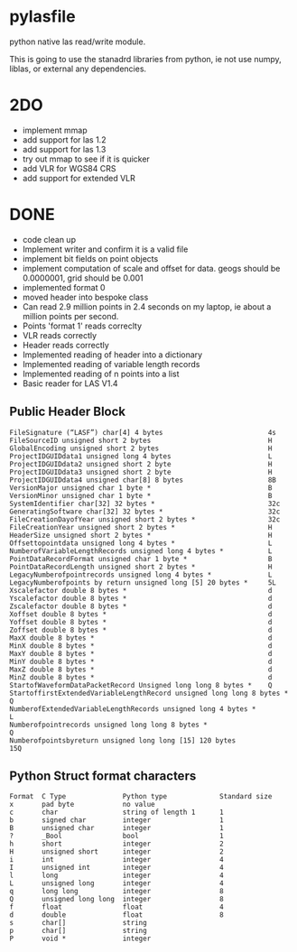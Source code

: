 # pylasfile
python native las read/write module.

This is going to use the stanadrd libraries from python, ie not use numpy, liblas, or external any dependencies.

# 2DO
* implement mmap
* add support for las 1.2
* add support for las 1.3
* try out mmap to see if it is quicker
* add VLR for WGS84 CRS
* add support for extended VLR

# DONE
* code clean up
* Implement writer and confirm it is a valid file
* implement bit fields on point objects
* implement computation of scale and offset for data. geogs should be 0.0000001, grid should be 0.001
* implemented format 0
* moved header into bespoke class
* Can read 2.9 million points in 2.4 seconds on my laptop, ie about a million points per second.  
* Points 'format 1' reads correclty
* VLR reads correctly
* Header reads correctly
* Implemented reading of header into a dictionary
* Implemented reading of variable length records
* Implemented reading of n points into a list
* Basic reader for LAS V1.4


## Public Header Block
```
FileSignature (“LASF”) char[4] 4 bytes                          4s
FileSourceID unsigned short 2 bytes                             H
GlobalEncoding unsigned short 2 bytes                           H
ProjectIDGUIDdata1 unsigned long 4 bytes                        L
ProjectIDGUIDdata2 unsigned short 2 byte                        H
ProjectIDGUIDdata3 unsigned short 2 byte                        H
ProjectIDGUIDdata4 unsigned char[8] 8 bytes                     8B
VersionMajor unsigned char 1 byte *                             B
VersionMinor unsigned char 1 byte *                             B
SystemIdentifier char[32] 32 bytes *                            32c
GeneratingSoftware char[32] 32 bytes *                          32c
FileCreationDayofYear unsigned short 2 bytes *                  32c
FileCreationYear unsigned short 2 bytes *                       H
HeaderSize unsigned short 2 bytes *                             H
Offsettopointdata unsigned long 4 bytes *                       L
NumberofVariableLengthRecords unsigned long 4 bytes *           L
PointDataRecordFormat unsigned char 1 byte *                    B
PointDataRecordLength unsigned short 2 bytes *                  H
LegacyNumberofpointrecords unsigned long 4 bytes *              L
LegacyNumberofpoints by return unsigned long [5] 20 bytes *     5L
Xscalefactor double 8 bytes *                                   d 
Yscalefactor double 8 bytes *                                   d 
Zscalefactor double 8 bytes *                                   d  
Xoffset double 8 bytes *                                        d
Yoffset double 8 bytes *                                        d
Zoffset double 8 bytes *                                        d
MaxX double 8 bytes *                                           d
MinX double 8 bytes *                                           d
MaxY double 8 bytes *                                           d
MinY double 8 bytes *                                           d
MaxZ double 8 bytes *                                           d
MinZ double 8 bytes *                                           d
StartofWaveformDataPacketRecord Unsigned long long 8 bytes *    Q
StartoffirstExtendedVariableLengthRecord unsigned long long 8 bytes *   Q
NumberofExtendedVariableLengthRecords unsigned long 4 bytes *           L
Numberofpointrecords unsigned long long 8 bytes *                       Q
Numberofpointsbyreturn unsigned long long [15] 120 bytes                15Q
```
  
## Python Struct format characters
```
Format	C Type	            Python type	            Standard size	    
x	    pad byte	        no value	 	 
c	    char	            string of length 1	    1	 
b	    signed char	        integer	                1	
B	    unsigned char	    integer	                1	
?	    _Bool	            bool	                1	
h	    short	            integer	                2
H	    unsigned short	    integer	                2	
i	    int	                integer	                4	
I	    unsigned int	    integer	                4	
l	    long	            integer	                4	
L	    unsigned long	    integer	                4	
q	    long long	        integer 	            8
Q	    unsigned long long	integer	                8
f	    float	            float               	4
d	    double	            float               	8
s	    char[]	            string	 	 
p	    char[]	            string	 	 
P	    void *	            integer	 	